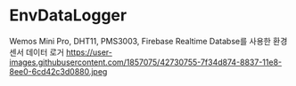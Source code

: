 # EnvDataLogger
Wemos Mini Pro, DHT11, PMS3003, Firebase Realtime Databse를 사용한 환경 센서 데이터 로거
https://user-images.githubusercontent.com/1857075/42730755-7f34d874-8837-11e8-8ee0-6cd42c3d0880.jpeg
